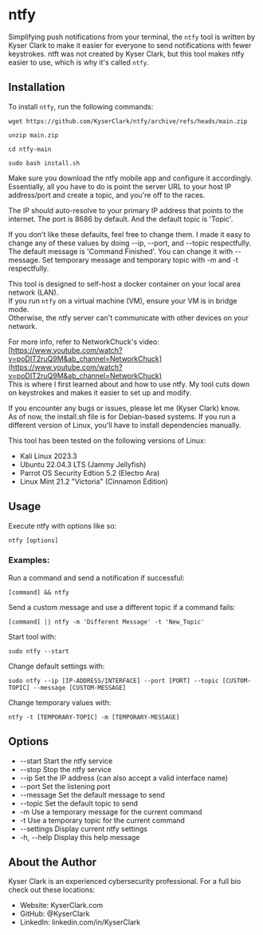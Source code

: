 # ntfy

Simplifying push notifications from your terminal, the `ntfy` tool is written by Kyser Clark to make it easier for everyone to send notifications with fewer keystrokes.
ntft was not created by Kyser Clark, but this tool makes ntfy easier to use, which is why it's called `ntfy`.

## Installation

To install `ntfy`, run the following commands:
```
wget https://github.com/KyserClark/ntfy/archive/refs/heads/main.zip
```
```
unzip main.zip
```
```
cd ntfy-main
```
```
sudo bash install.sh
```
Make sure you download the ntfy mobile app and configure it accordingly.   
Essentially, all you have to do is point the server URL to your host IP address/port and create a topic, and you're off to the races.   
  
The IP should auto-resolve to your primary IP address that points to the internet. The port is 8686 by default. And the default topic is 'Topic'.  
  
If you don't like these defaults, feel free to change them. 
I made it easy to change any of these values by doing --ip, --port, and --topic respectfully. 
The default message is 'Command Finished'. You can change it with --message.
Set temporary message and temporary topic with -m and -t respectfully. 
  
This tool is designed to self-host a docker container on your local area network (LAN).  
If you run `ntfy` on a virtual machine (VM), ensure your VM is in bridge mode.   
Otherwise, the ntfy server can't communicate with other devices on your network.  
  
For more info, refer to NetworkChuck's video: [https://www.youtube.com/watch?v=poDIT2ruQ9M&ab_channel=NetworkChuck](https://www.youtube.com/watch?v=poDIT2ruQ9M&ab_channel=NetworkChuck)  
This is where I first learned about and how to use ntfy. 
My tool cuts down on keystrokes and makes it easier to set up and modify. 
   
If you encounter any bugs or issues, please let me (Kyser Clark) know.   
As of now, the install.sh file is for Debian-based systems. If you run a different version of Linux, you'll have to install dependencies manually.

This tool has been tested on the following versions of Linux:
* Kali Linux 2023.3
* Ubuntu 22.04.3 LTS (Jammy Jellyfish)
* Parrot OS Security Edtion 5.2 (Electro Ara)
* Linux Mint 21.2 "Victoria" (Cinnamon Edition)

## Usage
Execute ntfy with options like so:  
```
ntfy [options]
```

### Examples:

Run a command and send a notification if successful:

```
[command] && ntfy
```

Send a custom message and use a different topic if a command fails:
```
[command] || ntfy -m 'Different Message' -t 'New_Topic'

```
Start tool with: 
```
sudo ntfy --start
```
Change default settings with:
```
sudo ntfy --ip [IP-ADDRESS/INTERFACE] --port [PORT] --topic [CUSTOM-TOPIC] --message [CUSTOM-MESSAGE] 
```
Change temporary values with:
```
ntfy -t [TEMPORARY-TOPIC] -m [TEMPORARY-MESSAGE]
```

## Options
* --start         Start the ntfy service
* --stop          Stop the ntfy service
* --ip            Set the IP address (can also accept a valid interface name)
* --port          Set the listening port
* --message       Set the default message to send
* --topic         Set the default topic to send
* -m              Use a temporary message for the current command
* -t              Use a temporary topic for the current command
* --settings      Display current ntfy settings
* -h, --help      Display this help message

## About the Author

Kyser Clark is an experienced cybersecurity professional. For a full bio check out these locations:

* Website: KyserClark.com
* GitHub: @KyserClark
* LinkedIn: linkedin.com/in/KyserClark
